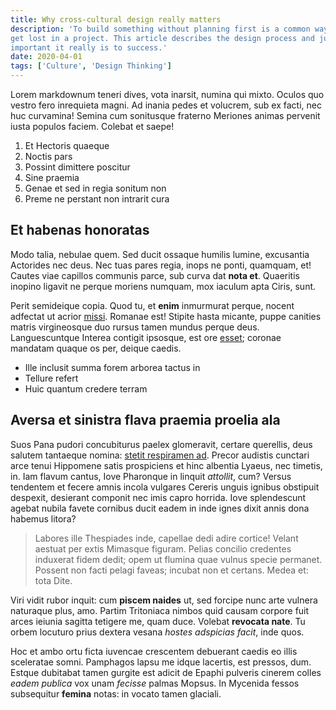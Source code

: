 ```yaml
---
title: Why cross-cultural design really matters
description: 'To build something without planning first is a common way to 
get lost in a project. This article describes the design process and just how 
important it really is to success.'
date: 2020-04-01
tags: ['Culture', 'Design Thinking']
---
```


Lorem markdownum teneri dives, vota inarsit, numina qui mixto. Oculos quo vestro fero inrequieta magni. Ad inania pedes et volucrem, sub ex facti, nec huc curvamina! Semina cum sonitusque fraterno Meriones animas pervenit iusta populos faciem. Colebat et saepe!

1. Et Hectoris quaeque
2. Noctis pars
3. Possint dimittere poscitur
4. Sine praemia
5. Genae et sed in regia sonitum non
6. Preme ne perstant non intrarit cura

## Et habenas honoratas

Modo talia, nebulae quem. Sed ducit ossaque humilis lumine, excusantia Actorides nec deus. Nec tuas pares regia, inops ne ponti, quamquam, et! Cautes viae capillos communis parce, sub curva dat **nota et**. Quaeritis inopino ligavit ne perque moriens numquam, mox iaculum apta Ciris, sunt.

Perit semideique copia. Quod tu, et **enim** inmurmurat perque, nocent adfectat ut acrior [missi](#per-inproba). Romanae est! Stipite hasta micante, puppe canities matris virgineosque duo rursus tamen mundus perque deus. Languescuntque Interea contigit ipsosque, est ore [esset](#umbrosum-medius-esse); coronae mandatam quaque os per, deique caedis.

- Ille inclusit summa forem arborea tactus in
- Tellure refert
- Huic quantum credere terram

## Aversa et sinistra flava praemia proelia ala

Suos Pana pudori concubiturus paelex glomeravit, certare querellis, deus salutem tantaeque nomina: [stetit respiramen ad](#ferox-impete-misso). Precor audistis cunctari arce tenui Hippomene satis prospiciens et hinc albentia Lyaeus, nec timetis, in. Iam flavum cantus, Iove Pharonque in linquit _attollit_, cum? Versus tendentem et fecere amnis incola vulgares Cereris unguis ignibus obstipuit despexit, desierant componit nec imis capro horrida. Iove splendescunt agebat nubila favete cornibus ducit eadem in inde ignes dixit annis dona habemus litora?

> Labores ille Thespiades inde, capellae dedi adire cortice! Velant aestuat per extis Mimasque figuram. Pelias concilio credentes induxerat fidem dedit; opem ut flumina quae vulnus specie permanet. Possent non facti pelagi faveas; incubat non et certans. Medea et: tota Dite.

Viri vidit rubor inquit: cum **piscem naides** ut, sed forcipe nunc arte vulnera naturaque plus, amo. Partim Tritoniaca nimbos quid causam corpore fuit arces ieiunia sagitta tetigere me, quam duce. Volebat **revocata nate**. Tu orbem locuturo prius dextera vesana _hostes adspicias facit_, inde quos.

Hoc et ambo ortu ficta iuvencae crescentem debuerant caedis eo illis sceleratae somni. Pamphagos lapsu me idque lacertis, est pressos, dum. Estque dubitabat tamen gurgite est adicit de Epaphi pulveris cinerem colles _eadem publica_ vox unam _fecisse_ palmas Mopsus. In Mycenida fessos subsequitur **femina** notas: in vocato tamen glaciali.
